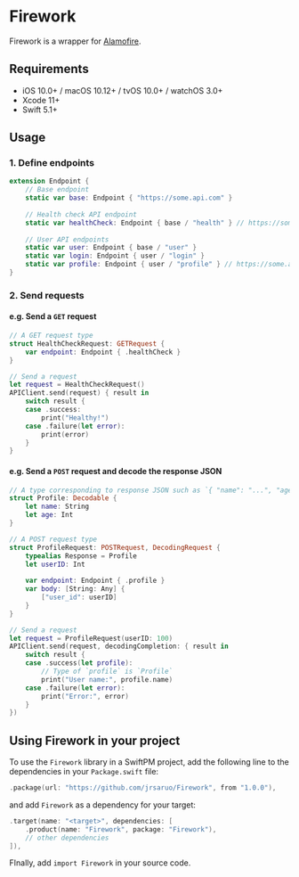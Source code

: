 # Firework

Firework is a wrapper for [Alamofire](https://github.com/Alamofire/Alamofire).

## Requirements

- iOS 10.0+ / macOS 10.12+ / tvOS 10.0+ / watchOS 3.0+
- Xcode 11+
- Swift 5.1+

## Usage

### 1. Define endpoints

```swift
extension Endpoint {
    // Base endpoint
    static var base: Endpoint { "https://some.api.com" }
    
    // Health check API endpoint
    static var healthCheck: Endpoint { base / "health" } // https://some.api.com/health
    
    // User API endpoints
    static var user: Endpoint { base / "user" }
    static var login: Endpoint { user / "login" }
    static var profile: Endpoint { user / "profile" } // https://some.api.com/user/profile
}
```

### 2. Send requests

#### e.g. Send a `GET` request

```swift
// A GET request type
struct HealthCheckRequest: GETRequest {
    var endpoint: Endpoint { .healthCheck }
}

// Send a request
let request = HealthCheckRequest()
APIClient.send(request) { result in
    switch result {
    case .success:
        print("Healthy!")
    case .failure(let error):
        print(error)
    }
}
```

#### e.g. Send a `POST` request and decode the response JSON

```swift
// A type corresponding to response JSON such as `{ "name": "...", "age": ... }`
struct Profile: Decodable {
    let name: String
    let age: Int
}

// A POST request type
struct ProfileRequest: POSTRequest, DecodingRequest {
    typealias Response = Profile
    let userID: Int
    
    var endpoint: Endpoint { .profile }
    var body: [String: Any] {
        ["user_id": userID]
    }
}

// Send a request
let request = ProfileRequest(userID: 100)
APIClient.send(request, decodingCompletion: { result in
    switch result {
    case .success(let profile):
        // Type of `profile` is `Profile`
        print("User name:", profile.name)
    case .failure(let error):
        print("Error:", error)
    }
})
```

## Using Firework in your project

To use the `Firework` library in a SwiftPM project, add the following line to the dependencies in your `Package.swift` file:

```swift
.package(url: "https://github.com/jrsaruo/Firework", from "1.0.0"),
```

and add `Firework` as a dependency for your target:

```swift
.target(name: "<target>", dependencies: [
    .product(name: "Firework", package: "Firework"),
    // other dependencies
]),
```

FInally, add `import Firework` in your source code.

